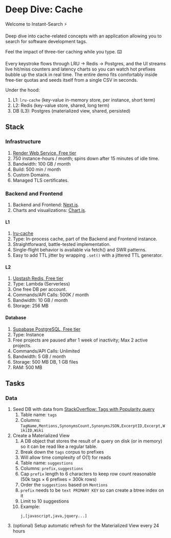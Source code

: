 # Deep Dive: Cache

Welcome to Instant-Search ⚡

Deep dive into cache-related concepts with an application allowing you to search
for software development tags.

Feel the impact of three-tier caching while you type. ⌨️

Every keystroke flows through LRU → Redis → Postgres, and the UI streams live
hit/miss counters and latency charts so you can watch hot prefixes bubble up the
stack in real time. The entire demo fits comfortably inside free-tier quotas and
seeds itself from a single CSV in seconds.

Under the hood:

1. L1: `lru-cache` (key-value in-memory store, per instance, short term)
2. L2: Redis (key-value store, shared, long term)
3. DB (L3): Postgres (materialized view, shared, persisted)

## Stack

### Infrastructure

1. [Render Web Service, Free tier](https://render.com/docs/free#free-web-services)
2. 750 instance-hours / month; spins down after 15 minutes of idle time.
3. Bandwidth: 100 GB / month
4. Build: 500 min / month
5. Custom Domains.
6. Managed TLS certificates.

### Backend and Frontend

1. Backend and Frontend: [Next.js](https://nextjs.org/docs/app/getting-started).
2. Charts and visualizations: [Chart.js](https://www.chartjs.org/docs/latest/).

#### L1

1. [lru-cache](https://www.npmjs.com/package/lru-cache)
2. Type: In-process cache, part of the Backend and Frontend instance.
3. Straightforward, battle-tested implementation.
4. Single-flight behavior is available via fetch() and SWR patterns.
5. Easy to add TTL jitter by wrapping `.set()` with a jittered TTL generator.

#### L2

1. [Upstash Redis, Free tier](https://upstash.com/pricing)
2. Type: Lambda (Serverless)
3. One free DB per account.
4. Commands/API Calls: 500K / month
5. Bandwidth: 10 GB / month
6. Storage: 256 MB

#### Database

1. [Supabase PostgreSQL, Free tier](https://supabase.com/pricing)
2. Type: Instance
3. Free projects are paused after 1 week of inactivity; Max 2 active projects.
4. Commands/API Calls: Unlimited
5. Bandwidth: 5 GB / month
6. Storage: 500 MB DB, 1 GB files
7. RAM: 500 MB

## Tasks

### Data

1. Seed DB with data from
   [StackOverflow: Tags with Popularity query](https://data.stackexchange.com/stackoverflow/query/1912712/stackoverflow-tags-with-popularity-mentions)
   1. Table name: `tags`
   2. Columns:
      `TagName,Mentions,SynonymsCount,SynonymsJSON,ExcerptID,Excerpt,WikiID,Wiki`
2. Create a Materialized View
   1. A DB object that stores the result of a query on disk (or in memory) so it
      can be read like a regular table.
   2. Break down the `tags` corpus to prefixes
   3. Will allow time complexity of O(1) for reads
   4. Table name: `suggestions`
   5. Columns: `prefix,suggestions`
   6. Cap `prefix` length to 6 characters to keep row count reasonable (50k tags
      × 6 prefixes = 300k rows)
   7. Order the `suggestions` based on `Mentions`
   8. `prefix` needs to be `text PRIMARY KEY` so can create a btree index on it
   9. Limit to 10 suggestions
   10. Example:
       ```
       j,[javascript,java,jquery...]
       ```
3. (optional) Setup automatic refresh for the Materialized View every 24 hours
